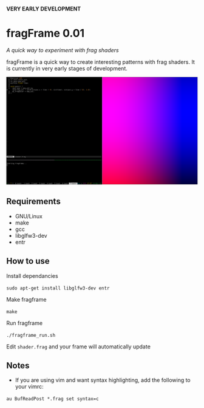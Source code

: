 **VERY EARLY DEVELOPMENT**
# fragFrame 0.01
*A quick way to experiment with frag shaders*

fragFrame is a quick way to create interesting patterns with frag shaders. It is currently in very early stages of development.

![screenshot](screenshot.png)

## Requirements
* GNU/Linux
* make
* gcc
* libglfw3-dev
* entr

## How to use
Install dependancies

`sudo apt-get install libglfw3-dev entr`

Make fragframe

`make`

Run fragframe

`./fragframe_run.sh`

Edit `shader.frag` and your frame will automatically update

## Notes
* If you are using vim and want syntax highlighting, add the following to your vimrc:

`au BufReadPost *.frag set syntax=c`
